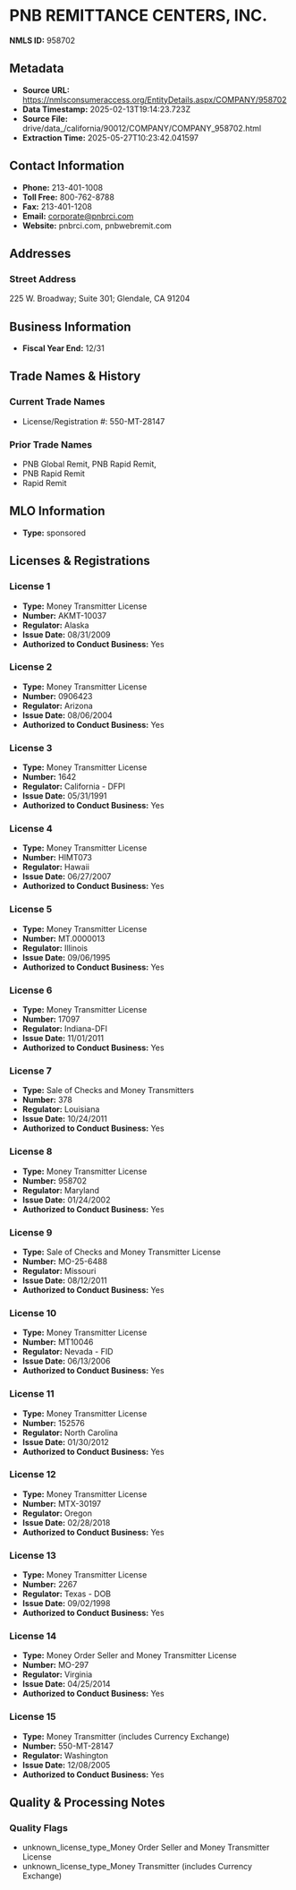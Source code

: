 # PNB REMITTANCE CENTERS, INC.

**NMLS ID:** 958702

## Metadata
- **Source URL:** https://nmlsconsumeraccess.org/EntityDetails.aspx/COMPANY/958702
- **Data Timestamp:** 2025-02-13T19:14:23.723Z
- **Source File:** drive/data_/california/90012/COMPANY/COMPANY_958702.html
- **Extraction Time:** 2025-05-27T10:23:42.041597

## Contact Information
- **Phone:** 213-401-1008
- **Toll Free:** 800-762-8788
- **Fax:** 213-401-1208
- **Email:** corporate@pnbrci.com
- **Website:** pnbrci.com, pnbwebremit.com

## Addresses
### Street Address
225 W. Broadway; Suite 301; Glendale, CA 91204

## Business Information
- **Fiscal Year End:** 12/31

## Trade Names & History
### Current Trade Names
- License/Registration #: 550-MT-28147

### Prior Trade Names
- PNB Global Remit, PNB Rapid Remit,
- PNB Rapid Remit
- Rapid Remit

## MLO Information
- **Type:** sponsored

## Licenses & Registrations

### License 1
- **Type:** Money Transmitter License
- **Number:** AKMT-10037
- **Regulator:** Alaska
- **Issue Date:** 08/31/2009
- **Authorized to Conduct Business:** Yes

### License 2
- **Type:** Money Transmitter License
- **Number:** 0906423
- **Regulator:** Arizona
- **Issue Date:** 08/06/2004
- **Authorized to Conduct Business:** Yes

### License 3
- **Type:** Money Transmitter License
- **Number:** 1642
- **Regulator:** California - DFPI
- **Issue Date:** 05/31/1991
- **Authorized to Conduct Business:** Yes

### License 4
- **Type:** Money Transmitter License
- **Number:** HIMT073
- **Regulator:** Hawaii
- **Issue Date:** 06/27/2007
- **Authorized to Conduct Business:** Yes

### License 5
- **Type:** Money Transmitter License
- **Number:** MT.0000013
- **Regulator:** Illinois
- **Issue Date:** 09/06/1995
- **Authorized to Conduct Business:** Yes

### License 6
- **Type:** Money Transmitter License
- **Number:** 17097
- **Regulator:** Indiana-DFI
- **Issue Date:** 11/01/2011
- **Authorized to Conduct Business:** Yes

### License 7
- **Type:** Sale of Checks and Money Transmitters
- **Number:** 378
- **Regulator:** Louisiana
- **Issue Date:** 10/24/2011
- **Authorized to Conduct Business:** Yes

### License 8
- **Type:** Money Transmitter License
- **Number:** 958702
- **Regulator:** Maryland
- **Issue Date:** 01/24/2002
- **Authorized to Conduct Business:** Yes

### License 9
- **Type:** Sale of Checks and Money Transmitter License
- **Number:** MO-25-6488
- **Regulator:** Missouri
- **Issue Date:** 08/12/2011
- **Authorized to Conduct Business:** Yes

### License 10
- **Type:** Money Transmitter License
- **Number:** MT10046
- **Regulator:** Nevada - FID
- **Issue Date:** 06/13/2006
- **Authorized to Conduct Business:** Yes

### License 11
- **Type:** Money Transmitter License
- **Number:** 152576
- **Regulator:** North Carolina
- **Issue Date:** 01/30/2012
- **Authorized to Conduct Business:** Yes

### License 12
- **Type:** Money Transmitter License
- **Number:** MTX-30197
- **Regulator:** Oregon
- **Issue Date:** 02/28/2018
- **Authorized to Conduct Business:** Yes

### License 13
- **Type:** Money Transmitter License
- **Number:** 2267
- **Regulator:** Texas - DOB
- **Issue Date:** 09/02/1998
- **Authorized to Conduct Business:** Yes

### License 14
- **Type:** Money Order Seller and Money Transmitter License
- **Number:** MO-297
- **Regulator:** Virginia
- **Issue Date:** 04/25/2014
- **Authorized to Conduct Business:** Yes

### License 15
- **Type:** Money Transmitter (includes Currency Exchange)
- **Number:** 550-MT-28147
- **Regulator:** Washington
- **Issue Date:** 12/08/2005
- **Authorized to Conduct Business:** Yes

## Quality & Processing Notes
### Quality Flags
- unknown_license_type_Money Order Seller and Money Transmitter License
- unknown_license_type_Money Transmitter (includes Currency Exchange)
